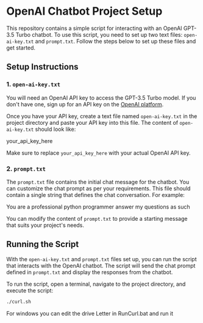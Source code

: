 # OpenAI Chatbot Project Setup

This repository contains a simple script for interacting with an OpenAI GPT-3.5 Turbo chatbot. To use this script, you need to set up two text files: `open-ai-key.txt` and `prompt.txt`. Follow the steps below to set up these files and get started.

## Setup Instructions

### 1. `open-ai-key.txt`

You will need an OpenAI API key to access the GPT-3.5 Turbo model. If you don't have one, sign up for an API key on the [OpenAI platform](https://platform.openai.com/signup).

Once you have your API key, create a text file named `open-ai-key.txt` in the project directory and paste your API key into this file. The content of `open-ai-key.txt` should look like:

your_api_key_here


Make sure to replace `your_api_key_here` with your actual OpenAI API key.

### 2. `prompt.txt`

The `prompt.txt` file contains the initial chat message for the chatbot. You can customize the chat prompt as per your requirements. This file should contain a single string that defines the chat conversation. For example:

You are a professional python programmer answer my questions as such


You can modify the content of `prompt.txt` to provide a starting message that suits your project's needs.

## Running the Script

With the `open-ai-key.txt` and `prompt.txt` files set up, you can run the script that interacts with the OpenAI chatbot. The script will send the chat prompt defined in `prompt.txt` and display the responses from the chatbot.

To run the script, open a terminal, navigate to the project directory, and execute the script:

```bash
./curl.sh
```
For windows you can edit the drive Letter in RunCurl.bat and run it


